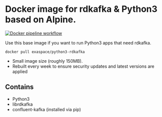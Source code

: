 # Docker image for rdkafka & Python3 based on Alpine.

[![Docker pipeline workflow](https://github.com/exaspace/docker-python3-rdkafka/actions/workflows/main.yml/badge.svg)](https://github.com/exaspace/docker-python3-rdkafka/actions/workflows/main.yml)

Use this base image if you want to run Python3 apps that need rdkafka.

	docker pull exaspace/python3-rdkafka

* Small image size (roughly 150MB).
* Rebuilt every week to ensure security updates and latest versions are applied


## Contains 

* Python3
* librdkafka
* confluent-kafka (installed via pip)
  